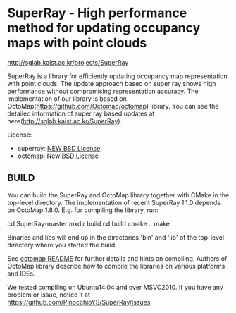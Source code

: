 SuperRay - High performance method for updating occupancy maps with point clouds
================================================================================

http://sglab.kaist.ac.kr/projects/SuperRay

SuperRay is a library for efficiently updating occupancy map representation with point clouds.
The update approach based on super ray shows high performance without compromising representation accuracy.
The implementation of our library is based on OctoMap(https://github.com/Octomap/octomap) library.
You can see the detailed information of super ray based updates at here(http://sglab.kaist.ac.kr/SuperRay).

License: 
* superray: [NEW BSD License](superray/LICENSE.txt)
* octomap: [New BSD License](octomap/LICENSE.txt)

BUILD
-----
You can build the SuperRay and OctoMap library together with CMake in the top-level directory.
The implementation of recent SuperRay 1.1.0 depends on OctoMap 1.8.0.
E.g. for compiling the library, run:

  cd SuperRay-master
  mkdir build
  cd build
  cmake ..
  make

Binaries and libs will end up in the directories 'bin' and 'lib' of the top-level directory where you started the build.

See [octomap README](octomap/README.md) for further details and hints on compiling.
Authors of OctoMap library describe how to compile the libraries on various platforms and IDEs.

We tested compiling on Ubuntu14.04 and over MSVC2010.
If you have any problem or issue, notice it at 
  https://github.com/PinocchioYS/SuperRay/issues
